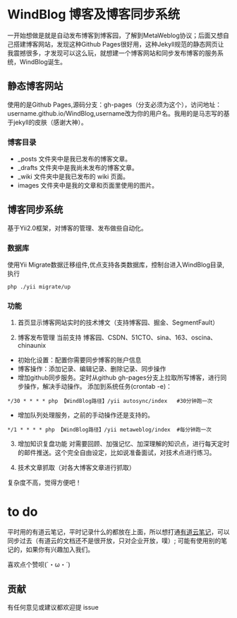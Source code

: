 # WindBlog 博客及博客同步系统
一开始想做是就是自动发布博客到博客园，了解到MetaWeblog协议；后面又想自己搭建博客网站，发现这种Github Pages很好用，这种Jekyll规范的静态网页让我震撼很多，才发现可以这么玩，就想建一个博客网站和同步发布博客的服务系统，WindBlog诞生。


## 静态博客网站
使用的是Github Pages,源码分支：gh-pages（分支必须为这个），访问地址：username.github.io/WindBlog,username改为你的用户名。我用的是马志写的基于jekyll的皮肤（感谢大神）。
### 博客目录
- _posts 文件夹中是我已发布的博客文章。
-  _drafts 文件夹中是我尚未发布的博客文章。
-  _wiki 文件夹中是我已发布的 wiki 页面。
-  images 文件夹中是我的文章和页面里使用的图片。

## 博客同步系统
基于Yii2.0框架，对博客的管理、发布做些自动化。

### 数据库
使用Yii Migrate数据迁移组件,优点支持各类数据库，控制台进入WindBlog目录,执行
```
php ./yii migrate/up
```

### 功能
1. 首页显示博客网站实时的技术博文（支持博客园、掘金、SegmentFault）

2. 博客发布管理
当前支持 博客园、CSDN、51CTO、sina、163、oscina、chinaunix
- 初始化设置：配置你需要同步博客的账户信息
- 博客操作：添加记录、编辑记录、删除记录、同步操作
- 增加github同步服务。定时从github gh-pages分支上拉取所写博客，进行同步操作，解决手动操作。
添加到系统任务(crontab -e)：
```
*/30 * * * * php 【WindBlog路径】/yii autosync/index   #30分钟跑一次
```
- 增加队列处理服务，之前的手动操作还是支持的。
```
*/1 * * * * php 【WindBlog路径】/yii metaweblog/index  #每分钟跑一次
```

3. 增加知识复盘功能
对需要回顾、加强记忆、加深理解的知识点，进行每天定时的邮件推送。这个完全自由设定，比如说准备面试，对技术点进行练习。

4. 技术文章抓取（对各大博客文章进行抓取）

复杂度不高，觉得方便吧！

# to do
平时用的有道云笔记，平时记录什么的都放在上面，所以想打通[有道云笔记](http://note.youdao.com/open/apidoc.html)，可以同步过去（有道云的文档还不是很开放，只对企业开放，噗）;
可能有使用别的笔记的，如果你有兴趣加入我们。


<!-- ## 赞助 -->

喜欢点个赞呗(`・ω・´)

<!-- <img src="https://files.cnblogs.com/files/followyou/zfb.bmp" width="256" height="350" style="display:inline;"> -->
<!-- <img src="https://files.cnblogs.com/files/followyou/wx.bmp" width="256" height="350" style="display:inline;"> -->

## 贡献

有任何意见或建议都欢迎提 issue
